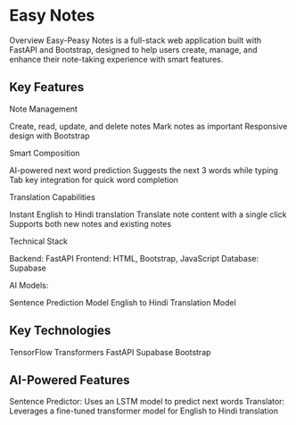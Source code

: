 # Easy Notes 
Overview
Easy-Peasy Notes is a full-stack web application built with FastAPI and Bootstrap, designed to help users create, manage, and enhance their note-taking experience with smart features.

## Key Features

Note Management

Create, read, update, and delete notes
Mark notes as important
Responsive design with Bootstrap

 Smart Composition 

AI-powered next word prediction
Suggests the next 3 words while typing
Tab key integration for quick word completion

Translation Capabilities 

Instant English to Hindi translation
Translate note content with a single click
Supports both new notes and existing notes

Technical Stack

Backend: FastAPI
Frontend: HTML, Bootstrap, JavaScript
Database: Supabase

AI Models:

Sentence Prediction Model
English to Hindi Translation Model

## Key Technologies

TensorFlow
Transformers
FastAPI
Supabase
Bootstrap

## AI-Powered Features

Sentence Predictor: Uses an LSTM model to predict next words
Translator: Leverages a fine-tuned transformer model for English to Hindi translation
